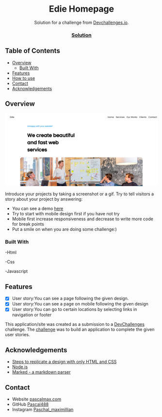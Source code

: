 <!-- Please update value in the {}  -->

<h1 align="center">Edie Homepage</h1>

<div align="center">
   Solution for a challenge from  <a href="http://devchallenges.io" target="_blank">Devchallenges.io</a>.
</div>

<div align="center">
  <h3>
  <a>
    <a href="https://jolly-mirzakhani-4ab430.netlify.app/">
      Solution
    </a>

  </h3>
</div>

<!-- TABLE OF CONTENTS -->

## Table of Contents

- [Overview](#overview)
  - [Built With](#built-with)
- [Features](#features)
- [How to use](#how-to-use)
- [Contact](#contact)
- [Acknowledgements](#acknowledgements)

<!-- OVERVIEW -->

## Overview

![screenshot](./Img/desktopshot.png)

Introduce your projects by taking a screenshot or a gif. Try to tell visitors a story about your project by answering:

- You can see a demo [here](https://jolly-mirzakhani-4ab430.netlify.app/)
- Try to start with mobile design first if you have not try 
- Mobile first increase responsiveness and decrease to write more code for break points
- Put a smile on when you are doing some challenge:)

### Built With

<!-- This section should list any major frameworks that you built your project using. Here are a few examples.-->

-Html
   
-Css
   
-Javascript

## Features
- [x] User story:You  can see a page following the given design.
- [x] User story:You  can see a page on mobile following the given design
- [x] User story:You can go to certain locations by selecting links in navigation or footer

<!-- List the features of your application or follow the template. Don't share the figma file here :) -->

This application/site was created as a submission to a [DevChallenges](https://devchallenges.io/challenges) challenge. The [challenge](https://devchallenges.io/challenges/xobQBuf8zWWmiYMIAZe0) was to build an application to complete the given user stories.





## Acknowledgements

<!-- This section should list any articles or add-ons/plugins that helps you to complete the project. This is optional but it will help you in the future. For example -->

- [Steps to replicate a design with only HTML and CSS](https://devchallenges-blogs.web.app/how-to-replicate-design/)
- [Node.js](https://nodejs.org/)
- [Marked - a markdown parser](https://github.com/chjj/marked)

## Contact

- Website [pascalmax.com](https://pascalmax.netlify.app/)
- GitHub [Pascal488](https://github.com/Pascal488)
- Instagram [Paschal_maximillian](https://www.instagram.com/paschal_maximillian/)
